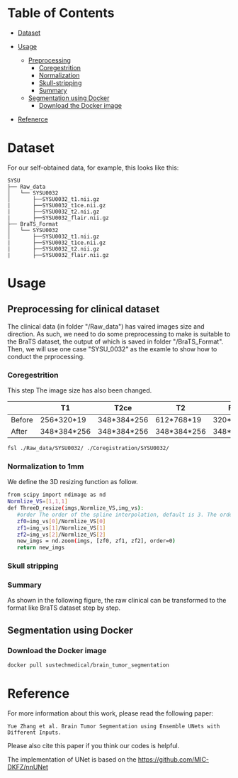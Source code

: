 # Table of Contents
- [Dataset](#Dataset)
- [Usage](#usage)
  * [Preprocessing](#Preprocessing)
    + [Coregestrition](#Coregestrition)
	+ [Normalization](#Normalization)
	+ [Skull-stripping](#Skull-stripping])
    + [Summary](#Summary])
  * [Segmentation using Docker](#Segmentation-using-Docker)
    + [Download the Docker image](#Download-the-Docker-image)

- [Refenerce](#Reference)


# Dataset
For our self-obtained data, for example, this looks like this:

    SYSU
    ├── Raw_data
    │   └── SYSU0032
    │       ├──SYSU0032_t1.nii.gz
    |       ├──SYSU0032_t1ce.nii.gz
    |       ├──SYSU0032_t2.nii.gz          
    |       ├──SYSU0032_flair.nii.gz
    ├── BraTS_Format
    │   └── SYSU0032
    │       ├──SYSU0032_t1.nii.gz
    |       ├──SYSU0032_t1ce.nii.gz
    |       ├──SYSU0032_t2.nii.gz          
    |       ├──SYSU0032_flair.nii.gz

# Usage

## Preprocessing for clinical dataset
The clinical data (in folder "/Raw_data") has vaired images size and direction.
As such, we need to do some preprocessing to make is suitable to the BraTS dataset, the output of which is saved in folder "/BraTS_Format".
Then, we will use one case "SYSU_0032" as the examle to show how to conduct the prprocessing.

### Coregestrition
This step 
The image size has also been changed.

  |         | T1 | T2ce | T2| FLAIR |
  |---------|----|------|---|----|
  | Before  |256\*320\*19| 348\*384\*256  |612\*768\*19|320\*320\*28| 
  | After   |348\*384\*256|348\*384\*256 |348\*384\*256 |348\*384\*256|   

```bash
fsl ./Raw_data/SYSU0032/ ./Coregistration/SYSU0032/ 
```

### Normalization to 1mm
We define the 3D resizing function as follow.

```bash
from scipy import ndimage as nd
Normlize_VS=[1,1,1]
def ThreeD_resize(imgs,Normlize_VS,img_vs): 
   #order The order of the spline interpolation, default is 3. The order has to be in the range 0-5. 
   zf0=img_vs[0]/Normlize_VS[0] 
   zf1=img_vs[1]/Normlize_VS[1] 
   zf2=img_vs[2]/Normlize_VS[2] 
   new_imgs = nd.zoom(imgs, [zf0, zf1, zf2], order=0) 
   return new_imgs
```


### Skull stripping

### Summary

As shown in the following figure, the raw clinical can be transformed to the format like BraTS dataset step by step.


## Segmentation using Docker

### Download the Docker image


```bash
docker pull sustechmedical/brain_tumor_segmentation
```


# Reference

For more information about this work, please read the following paper:

    Yue Zhang et al. Brain Tumor Segmentation using Ensemble UNets with Different Inputs.

Please also cite this paper if you think our codes is helpful.


The implementation of UNet is based on the https://github.com/MIC-DKFZ/nnUNet